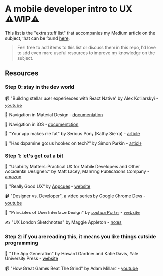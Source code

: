 # A mobile developer intro to UX ⚠️WIP️️⚠️

This list is the "extra stuff list" that accompanies my Medium article on the subject, that can be found [here](TBP).

> Feel free to add items to this list or discuss them in this repo, I'd love to add even more useful resources to improve my knowledge on the subject.

## Resources

### Step 0: stay in the dev world

📹 "Building stellar user experiences with React Native" by Alex Kotliarskyi - [youtube](https://www.youtube.com/watch?v=fjS5ssBn3fA)

📑 Navigation in Material Design - [documentation](https://material.io/design/navigation/understanding-navigation.html)

📑 Navigation in iOS - [documentation](https://developer.apple.com/ios/human-interface-guidelines/app-architecture/navigation/)

📝 "Your app makes me fat" by Serious Pony (Kathy Sierra) - [article](http://seriouspony.com/blog/2013/7/24/your-app-makes-me-fat)

📝 "Has dopamine got us hooked on tech?" by Simon Parkin - [article](https://www.theguardian.com/technology/2018/mar/04/has-dopamine-got-us-hooked-on-tech-facebook-apps-addiction)

### Step 1: let's get out a bit

📗 "Usability Matters: Practical UX for Mobile Developers and Other Accidental Designers" by Matt Lacey, Manning Publications Company - [amazon](https://www.amazon.com/Usability-Matters-Practical-Developers-Accidental/dp/1617293938)

📑 "Really Good UX" by [Appcues](https://twitter.com/appcues) - [website](https://www.reallygoodux.io/)

📹 "Designer vs. Developer", a video series by Google Chrome Devs - [youtube](https://www.youtube.com/playlist?list=PLNYkxOF6rcIC60856GnLEV5GQXMxc9ByJ)

📝 "Principles of User Interface Design" by [Joshua Porter](https://twitter.com/bokardo) - [website](http://bokardo.com/principles-of-user-interface-design/)

✍️ "UX London Sketchnotes" by Maggie Appleton - [notes](http://maggieappleton.com/project/uxlondon-sketchnotes)

### Step 2: if you are reading this, it means you like things outside programming

📗 "The App Generation" by Howard Gardner and Katie Davis, Yale University Press - [website](https://yalebooks.yale.edu/book/9780300209341/app-generation)

📹 "How Great Games Beat The Grind" by Adam Millard - [youtube](https://www.youtube.com/watch?v=nP1qLrXaDvE)
